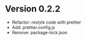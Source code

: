 # Version 0.2.2

-   Refactor: restyle code with prettier
-   Add: prettier.config.js
-   Remove: package-lock.json
